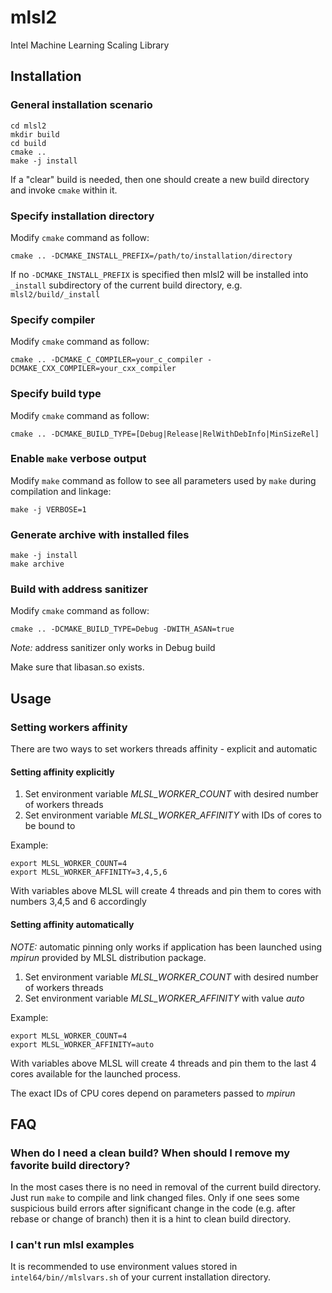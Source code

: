 # mlsl2
Intel Machine Learning Scaling Library

## Installation
### General installation scenario

```
cd mlsl2
mkdir build
cd build
cmake ..
make -j install
```

If a "clear" build is needed, then one should create a new build directory and invoke `cmake` within it.

### Specify installation directory
Modify `cmake` command as follow:

```
cmake .. -DCMAKE_INSTALL_PREFIX=/path/to/installation/directory
```

If no `-DCMAKE_INSTALL_PREFIX` is specified then mlsl2 will be installed into `_install` subdirectory of the current
build directory, e.g. `mlsl2/build/_install`

### Specify compiler
Modify `cmake` command as follow:

```
cmake .. -DCMAKE_C_COMPILER=your_c_compiler -DCMAKE_CXX_COMPILER=your_cxx_compiler
```

### Specify build type
Modify `cmake` command as follow:

```
cmake .. -DCMAKE_BUILD_TYPE=[Debug|Release|RelWithDebInfo|MinSizeRel]
```

### Enable `make` verbose output
Modify `make` command as follow to see all parameters used by `make` during compilation
and linkage:

```
make -j VERBOSE=1
```

### Generate archive with installed files
```
make -j install
make archive
```

### Build with address sanitizer
Modify `cmake` command as follow:
```
cmake .. -DCMAKE_BUILD_TYPE=Debug -DWITH_ASAN=true
```
*Note:* address sanitizer only works in Debug build

Make sure that libasan.so exists.

## Usage

### Setting workers affinity
There are two ways to set workers threads affinity - explicit and automatic

#### Setting affinity explicitly
1. Set environment variable *MLSL_WORKER_COUNT* with desired number of workers threads
2. Set environment variable *MLSL_WORKER_AFFINITY* with IDs of cores to be bound to

Example:
```
export MLSL_WORKER_COUNT=4
export MLSL_WORKER_AFFINITY=3,4,5,6
```
With variables above MLSL will create 4 threads and pin them to cores with numbers 3,4,5 and 6 accordingly

#### Setting affinity automatically
*NOTE:* automatic pinning only works if application has been launched using *mpirun* provided by MLSL distribution package.

1. Set environment variable *MLSL_WORKER_COUNT* with desired number of workers threads
2. Set environment variable *MLSL_WORKER_AFFINITY* with value *auto*

Example:
```
export MLSL_WORKER_COUNT=4
export MLSL_WORKER_AFFINITY=auto
```
With variables above MLSL will create 4 threads and pin them to the last 4 cores available for the launched process.

The exact IDs of CPU cores depend on parameters passed to *mpirun* 

## FAQ

### When do I need a clean build? When should I remove my favorite build directory?

In the most cases there is no need in removal of the current build directory. Just run `make` to 
compile and link changed files. Only if one sees some suspicious build errors after significant 
change in the code (e.g. after rebase or change of branch) then it is a hint to clean build directory.

### I can't run mlsl examples

It is recommended to use environment values stored in `intel64/bin//mlslvars.sh` of your current
installation directory.
